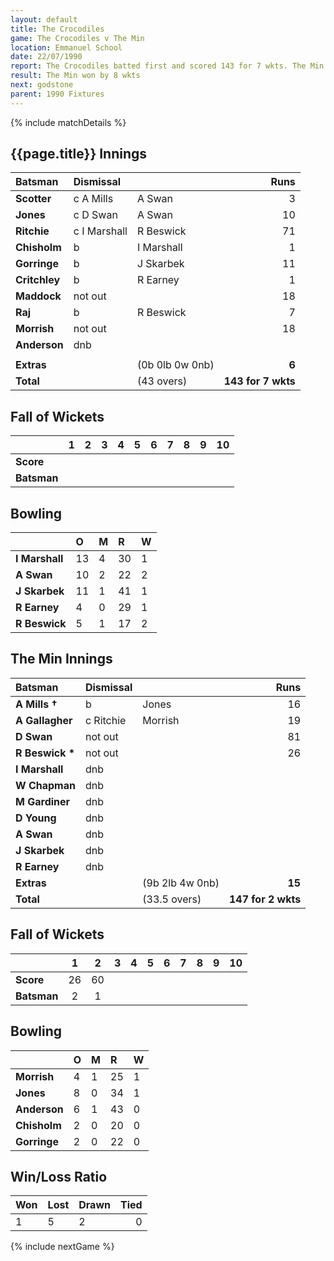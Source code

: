 ```yaml
---
layout: default
title: The Crocodiles
game: The Crocodiles v The Min
location: Emmanuel School
date: 22/07/1990
report: The Crocodiles batted first and scored 143 for 7 wkts. The Min replied with 147 for 2 wkts
result: The Min won by 8 wkts
next: godstone
parent: 1990 Fixtures
---
```


{% include matchDetails %}

## {{page.title}} Innings

| Batsman | Dismissal |  | Runs |
|:---|:---|---|---:|
| **Scotter** | c A Mills | A Swan | 3 |
| **Jones** | c D Swan | A Swan | 10 |
| **Ritchie** | c I Marshall | R Beswick | 71 |
| **Chisholm** | b | I Marshall | 1 |
| **Gorringe** | b | J Skarbek | 11 |
| **Critchley** | b | R Earney | 1 |
| **Maddock** | not out |  | 18 |
| **Raj** | b | R Beswick | 7 |
| **Morrish** | not out |  | 18 |
| **Anderson** | dnb |  |  |
|  |  |  |  |
| **Extras** | | (0b 0lb 0w 0nb) | **6** |
| **Total** | | (43 overs) | **143 for 7 wkts** |

## Fall of Wickets

| | 1 | 2 | 3 | 4 | 5 | 6 | 7 | 8 | 9 | 10 |
|---|:---:|:---:|:---:|:---:|:---:|:---:|:---:|:---:|:---:|:---:|
| **Score** |  |  |  |  |  |  |  |  |  |  |
| **Batsman** |  |  |  |  |  |  |  |  |  |  |

## Bowling

| | O | M | R | W |
|---|:---|:---|:---|:---|
| **I Marshall** | 13 | 4 | 30 | 1 |
| **A Swan** | 10 | 2 | 22 | 2 |
| **J Skarbek** | 11 | 1 | 41 | 1 |
| **R Earney** | 4 | 0 | 29 | 1 |
| **R Beswick** | 5 | 1 | 17 | 2 |

## The Min Innings

| Batsman | Dismissal |  | Runs |
|:---|:---|---|---:|
| **A Mills &#8224;** | b | Jones | 16 |
| **A Gallagher** | c Ritchie | Morrish | 19 |
| **D Swan** | not out |  | 81 |
| **R Beswick &#42;** | not out |  | 26 |
| **I Marshall** | dnb |  |  |
| **W Chapman** | dnb |  |  |  
| **M Gardiner** | dnb |  |  |  
| **D Young** | dnb |  |  |  
| **A Swan** | dnb |  |  |  
| **J Skarbek** | dnb |  |  |  
| **R Earney** | dnb |  |  |
| **Extras** | | (9b 2lb 4w 0nb) | **15** |
| **Total** | | (33.5 overs) | **147 for 2 wkts** |

## Fall of Wickets

| | 1 | 2 | 3 | 4 | 5 | 6 | 7 | 8 | 9 | 10 |
|---|:---:|:---:|:---:|:---:|:---:|:---:|:---:|:---:|:---:|:---:|
| **Score** | 26 | 60 |  |  |  |  |  |  |  |  |
| **Batsman** | 2 | 1 |  |  |  |  |  |  |  |  |

## Bowling

| | O | M | R | W |
|---|:---|:---|:---|:---|
| **Morrish** | 4 | 1 | 25 | 1 |
| **Jones** | 8 | 0 | 34 | 1 |
| **Anderson** | 6 | 1 | 43 | 0 |
| **Chisholm** | 2 | 0 | 20 | 0 |
| **Gorringe** | 2 | 0 | 22 | 0 |

## Win/Loss Ratio

| Won | Lost | Drawn | Tied |
|:---|:---|:---|---:|
| 1 | 5 | 2 | 0 |

{% include nextGame %}